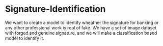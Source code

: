 # Signature-Identification

We want to create a model to identify wheather the signature for banking or any other professional work is real of fake.
We have a set of image dataset with forged and genuine signature, and we will make a classification based model to identify it.

